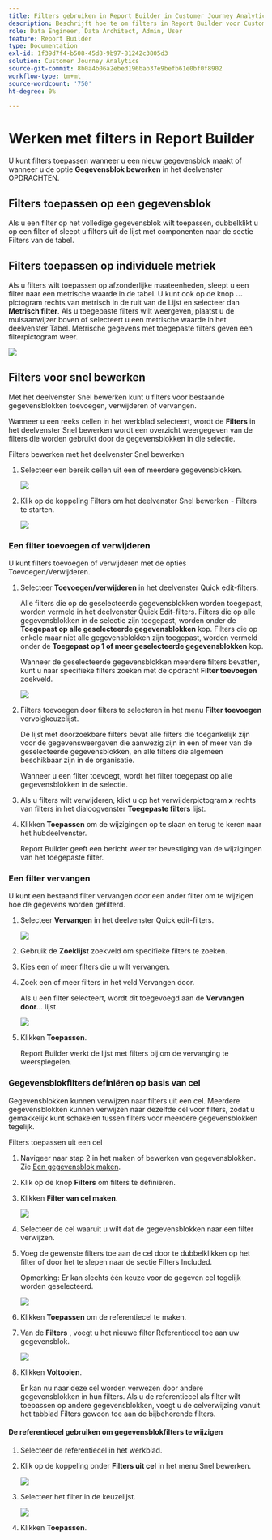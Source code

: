 ```yaml
---
title: Filters gebruiken in Report Builder in Customer Journey Analytics
description: Beschrijft hoe te om filters in Report Builder voor Customer Journey Analytics te gebruiken
role: Data Engineer, Data Architect, Admin, User
feature: Report Builder
type: Documentation
exl-id: 1f39d7f4-b508-45d8-9b97-81242c3805d3
solution: Customer Journey Analytics
source-git-commit: 8b0a4b06a2ebed196bab37e9befb61e0bf0f8902
workflow-type: tm+mt
source-wordcount: '750'
ht-degree: 0%

---
```


# Werken met filters in Report Builder

U kunt filters toepassen wanneer u een nieuw gegevensblok maakt of wanneer u de optie **Gegevensblok bewerken** in het deelvenster OPDRACHTEN.

## Filters toepassen op een gegevensblok

Als u een filter op het volledige gegevensblok wilt toepassen, dubbelklikt u op een filter of sleept u filters uit de lijst met componenten naar de sectie Filters van de tabel.

## Filters toepassen op individuele metriek

Als u filters wilt toepassen op afzonderlijke maateenheden, sleept u een filter naar een metrische waarde in de tabel. U kunt ook op de knop **...** pictogram rechts van metrisch in de ruit van de Lijst en selecteer dan **Metrisch filter**. Als u toegepaste filters wilt weergeven, plaatst u de muisaanwijzer boven of selecteert u een metrische waarde in het deelvenster Tabel. Metrische gegevens met toegepaste filters geven een filterpictogram weer.

<!-- ![](./assets/image24.png) -->

![](./assets/filter_by.png)

## Filters voor snel bewerken

Met het deelvenster Snel bewerken kunt u filters voor bestaande gegevensblokken toevoegen, verwijderen of vervangen.

Wanneer u een reeks cellen in het werkblad selecteert, wordt de **Filters** in het deelvenster Snel bewerken wordt een overzicht weergegeven van de filters die worden gebruikt door de gegevensblokken in die selectie.

Filters bewerken met het deelvenster Snel bewerken

1. Selecteer een bereik cellen uit een of meerdere gegevensblokken.

   ![](./assets/select_multiple_dbs.png)

1. Klik op de koppeling Filters om het deelvenster Snel bewerken - Filters te starten.

   ![](./assets/quick_edit_filters.png)

### Een filter toevoegen of verwijderen

U kunt filters toevoegen of verwijderen met de opties Toevoegen/Verwijderen.

1. Selecteer **Toevoegen/verwijderen** in het deelvenster Quick edit-filters.

   Alle filters die op de geselecteerde gegevensblokken worden toegepast, worden vermeld in het deelvenster Quick Edit-filters. Filters die op alle gegevensblokken in de selectie zijn toegepast, worden onder de **Toegepast op alle geselecteerde gegevensblokken** kop. Filters die op enkele maar niet alle gegevensblokken zijn toegepast, worden vermeld onder de **Toegepast op 1 of meer geselecteerde gegevensblokken** kop.

   Wanneer de geselecteerde gegevensblokken meerdere filters bevatten, kunt u naar specifieke filters zoeken met de opdracht **Filter toevoegen** zoekveld.

   ![](./assets/add_filter.png)

1. Filters toevoegen door filters te selecteren in het menu **Filter toevoegen** vervolgkeuzelijst.

   De lijst met doorzoekbare filters bevat alle filters die toegankelijk zijn voor de gegevensweergaven die aanwezig zijn in een of meer van de geselecteerde gegevensblokken, en alle filters die algemeen beschikbaar zijn in de organisatie.

   Wanneer u een filter toevoegt, wordt het filter toegepast op alle gegevensblokken in de selectie.

1. Als u filters wilt verwijderen, klikt u op het verwijderpictogram **x** rechts van filters in het dialoogvenster **Toegepaste filters** lijst.

1. Klikken **Toepassen** om de wijzigingen op te slaan en terug te keren naar het hubdeelvenster.

   Report Builder geeft een bericht weer ter bevestiging van de wijzigingen van het toegepaste filter.

### Een filter vervangen

U kunt een bestaand filter vervangen door een ander filter om te wijzigen hoe de gegevens worden gefilterd.

1. Selecteer **Vervangen** in het deelvenster Quick edit-filters.

   ![](./assets/replace_filter.png)

1. Gebruik de **Zoeklijst** zoekveld om specifieke filters te zoeken.

1. Kies een of meer filters die u wilt vervangen.

1. Zoek een of meer filters in het veld Vervangen door.

   Als u een filter selecteert, wordt dit toegevoegd aan de **Vervangen door**... lijst.

   ![](./assets/replace_screen_new.png)

1. Klikken **Toepassen**.

   Report Builder werkt de lijst met filters bij om de vervanging te weerspiegelen.

### Gegevensblokfilters definiëren op basis van cel

Gegevensblokken kunnen verwijzen naar filters uit een cel. Meerdere gegevensblokken kunnen verwijzen naar dezelfde cel voor filters, zodat u gemakkelijk kunt schakelen tussen filters voor meerdere gegevensblokken tegelijk.

Filters toepassen uit een cel

1. Navigeer naar stap 2 in het maken of bewerken van gegevensblokken. Zie [Een gegevensblok maken](./create-a-data-block.md).
1. Klik op de knop **Filters** om filters te definiëren.
1. Klikken **Filter van cel maken**.

   ![](./assets/create-filter-from-cell.png)

1. Selecteer de cel waaruit u wilt dat de gegevensblokken naar een filter verwijzen.

1. Voeg de gewenste filters toe aan de cel door te dubbelklikken op het filter of door het te slepen naar de sectie Filters Included.

   Opmerking: Er kan slechts één keuze voor de gegeven cel tegelijk worden geselecteerd.

   ![](./assets/select-filters.png)

1. Klikken **Toepassen** om de referentiecel te maken.

1. Van de **Filters** , voegt u het nieuwe filter Referentiecel toe aan uw gegevensblok.

   ![](./assets/reference-cell-filter.png)

1. Klikken **Voltooien**.

   Er kan nu naar deze cel worden verwezen door andere gegevensblokken in hun filters. Als u de referentiecel als filter wilt toepassen op andere gegevensblokken, voegt u de celverwijzing vanuit het tabblad Filters gewoon toe aan de bijbehorende filters.

#### De referentiecel gebruiken om gegevensblokfilters te wijzigen

1. Selecteer de referentiecel in het werkblad.

1. Klik op de koppeling onder **Filters uit cel** in het menu Snel bewerken.

   ![](./assets/filters-from-cell-link.png)

1. Selecteer het filter in de keuzelijst.

   ![](./assets/filter-drop-down.png)

1. Klikken **Toepassen**.
